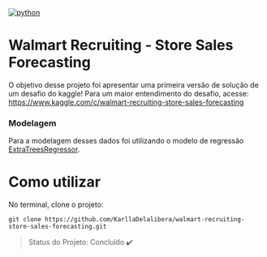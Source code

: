[![python](https://img.shields.io/badge/python-3.8-blue.svg)](https://www.python.org/)

# Walmart Recruiting - Store Sales Forecasting

O objetivo desse projeto foi apresentar uma primeira versão de solução de um desafio do kaggle! Para um maior entendimento do desafio, acesse: https://www.kaggle.com/c/walmart-recruiting-store-sales-forecasting

### Modelagem

Para a modelagem desses dados foi utilizando o modelo de regressão [ExtraTreesRegressor](https://scikit-learn.org/stable/modules/generated/sklearn.ensemble.ExtraTreesRegressor.html).

# Como utilizar

No terminal, clone o projeto:

```
git clone https://github.com/KarllaDelalibera/walmart-recruiting-store-sales-forecasting.git
```

> Status do Projeto: Concluído :heavy_check_mark:
